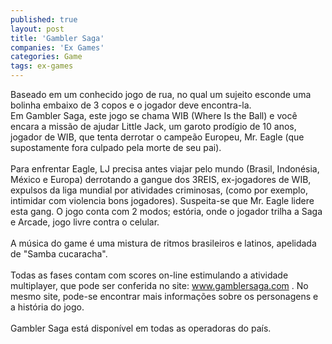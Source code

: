 ```yaml
---
published: true
layout: post
title: 'Gambler Saga'
companies: 'Ex Games'
categories: Game
tags: ex-games
---
```

Baseado em um conhecido jogo de rua, no qual um sujeito esconde uma bolinha embaixo de 3 copos e o jogador deve encontra-la. <br />Em Gambler Saga, este jogo se chama WIB (Where Is the Ball)  e você encara a missão de ajudar Little Jack, um garoto prodígio de 10 anos, jogador de WIB, que tenta derrotar o campeão Europeu, Mr. Eagle (que supostamente fora culpado pela morte de seu pai). <br /><br />Para enfrentar Eagle, LJ precisa antes viajar pelo mundo (Brasil, Indonésia, México e Europa) derrotando a gangue dos 3REIS, ex-jogadores de WIB, expulsos da liga mundial por atividades criminosas, (como por exemplo, intimidar com violencia bons jogadores). Suspeita-se que Mr. Eagle lidere esta gang. O jogo conta com 2 modos; estória, onde o jogador trilha a Saga e Arcade, jogo livre contra o celular. <br /><br />A música do game é uma mistura de ritmos brasileiros e latinos, apelidada de "Samba cucaracha". <br /><br />Todas as fases contam com scores on-line estimulando a atividade multiplayer, que pode ser conferida no site: <a href="http://www.gamblersaga.com" target="_blank">www.gamblersaga.com</a>
. No mesmo site, pode-se encontrar mais informações sobre os personagens e a história do jogo.<br /><br />Gambler Saga está disponível em todas as operadoras do país.